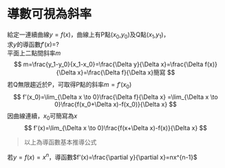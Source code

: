# 導數可視為斜率
給定一連續曲線$y = f(x)$，曲線上有P點($x_0$,$y_0$)及Q點($x_1$,$y_1$)，<br/>求$y$的導函數$f'(x)$=?<br/>
平面上二點間斜率$m$<br/>
$$
m=\frac{y_1-y_0}{x_1-x_0}=\frac{\Delta y}{\Delta x}=\frac{\Delta f(x)}{\Delta x}=\frac{\Delta f}{\Delta x}簡寫
$$
若Q無限趨近於P，可取得P點的斜率$m=f'(x_0)$
$$
f'(x_0)=\lim_{\Delta x \to 0}\frac{\Delta f}{\Delta x}
=\lim_{\Delta x \to 0}\frac{f(x_0+\Delta x)-f(x_0)}{\Delta x}
$$
因曲線連續，$x_0$可簡寫為$x$<br/>
$$
f'(x)=\lim_{\Delta x \to 0}\frac{f(x+\Delta x)-f(x)}{\Delta x}
$$
>以上為導函數基本推導公式<br/>

若$y=f(x)=x^n$，導函數$f'(x)=\frac{\partial y}{\partial x}=nx^{n-1}$
